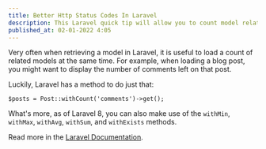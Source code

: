 ```yaml
---
title: Better Http Status Codes In Laravel
description: This Laravel quick tip will allow you to count model relations whilst ensuring you don't encounter an N+1 problem.
published_at: 02-01-2022 4:05
---
```

Very often when retrieving a model in Laravel, it is useful to load a count of related models at the same time. For example, when loading a blog post, you might want to display the number of comments left on that post.

Luckily, Laravel has a method to do just that:

```
$posts = Post::withCount('comments')->get();
```

What's more, as of Laravel 8, you can also make use of the `withMin`, `withMax`, `withAvg`, `withSum`, and `withExists` methods.

Read more in the [Laravel Documentation](https://laravel.com/docs/8.x/eloquent-relationships#counting-related-models).
